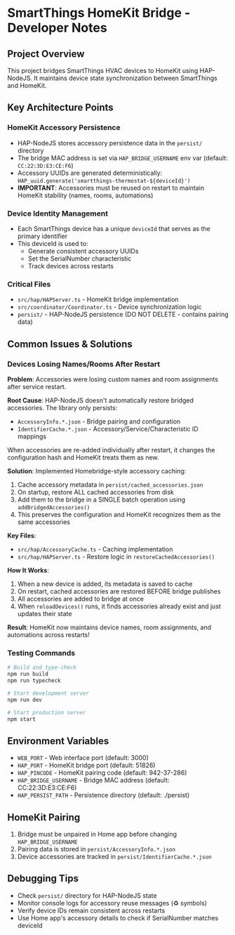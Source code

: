 # SmartThings HomeKit Bridge - Developer Notes

## Project Overview
This project bridges SmartThings HVAC devices to HomeKit using HAP-NodeJS. It maintains device state synchronization between SmartThings and HomeKit.

## Key Architecture Points

### HomeKit Accessory Persistence
- HAP-NodeJS stores accessory persistence data in the `persist/` directory
- The bridge MAC address is set via `HAP_BRIDGE_USERNAME` env var (default: `CC:22:3D:E3:CE:F6`)
- Accessory UUIDs are generated deterministically: `HAP_uuid.generate('smartthings-thermostat-${deviceId}')`
- **IMPORTANT**: Accessories must be reused on restart to maintain HomeKit stability (names, rooms, automations)

### Device Identity Management
- Each SmartThings device has a unique `deviceId` that serves as the primary identifier
- This deviceId is used to:
  - Generate consistent accessory UUIDs
  - Set the SerialNumber characteristic
  - Track devices across restarts

### Critical Files
- `src/hap/HAPServer.ts` - HomeKit bridge implementation
- `src/coordinator/Coordinator.ts` - Device synchronization logic
- `persist/` - HAP-NodeJS persistence (DO NOT DELETE - contains pairing data)

## Common Issues & Solutions

### Devices Losing Names/Rooms After Restart
**Problem**: Accessories were losing custom names and room assignments after service restart.

**Root Cause**: HAP-NodeJS doesn't automatically restore bridged accessories. The library only persists:
- `AccessoryInfo.*.json` - Bridge pairing and configuration
- `IdentifierCache.*.json` - Accessory/Service/Characteristic ID mappings

When accessories are re-added individually after restart, it changes the configuration hash and HomeKit treats them as new.

**Solution**: Implemented Homebridge-style accessory caching:
1. Cache accessory metadata in `persist/cached_accessories.json`
2. On startup, restore ALL cached accessories from disk
3. Add them to the bridge in a SINGLE batch operation using `addBridgedAccessories()`
4. This preserves the configuration and HomeKit recognizes them as the same accessories

**Key Files**:
- `src/hap/AccessoryCache.ts` - Caching implementation
- `src/hap/HAPServer.ts` - Restore logic in `restoreCachedAccessories()`

**How It Works**:
1. When a new device is added, its metadata is saved to cache
2. On restart, cached accessories are restored BEFORE bridge publishes
3. All accessories are added to bridge at once
4. When `reloadDevices()` runs, it finds accessories already exist and just updates their state

**Result**: HomeKit now maintains device names, room assignments, and automations across restarts!

### Testing Commands
```bash
# Build and type-check
npm run build
npm run typecheck

# Start development server
npm run dev

# Start production server
npm start
```

## Environment Variables
- `WEB_PORT` - Web interface port (default: 3000)
- `HAP_PORT` - HomeKit bridge port (default: 51826)
- `HAP_PINCODE` - HomeKit pairing code (default: 942-37-286)
- `HAP_BRIDGE_USERNAME` - Bridge MAC address (default: CC:22:3D:E3:CE:F6)
- `HAP_PERSIST_PATH` - Persistence directory (default: ./persist)

## HomeKit Pairing
1. Bridge must be unpaired in Home app before changing `HAP_BRIDGE_USERNAME`
2. Pairing data is stored in `persist/AccessoryInfo.*.json`
3. Device accessories are tracked in `persist/IdentifierCache.*.json`

## Debugging Tips
- Check `persist/` directory for HAP-NodeJS state
- Monitor console logs for accessory reuse messages (♻️ symbols)
- Verify device IDs remain consistent across restarts
- Use Home app's accessory details to check if SerialNumber matches deviceId
